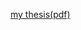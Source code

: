 
[my thesis(pdf)](https://github.com/hamoungh/hamoun-PhD-thesis/blob/master/proposal_thesis.pdf?raw=true) 
